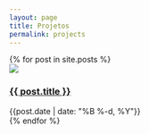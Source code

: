 ```yaml
---
layout: page
title: Projetos
permalink: projects
---
```


<div>
  {% for post in site.posts %}
    <div class="flex justify-start">
      <img class="w-8" src="{{site.baseurl}}/assets/projects/{{ post.title }.png">
      <div>
        <h3><a href="{{site.baseurl}}{{ post.url }}">{{ post.title }}</a></h3>
        <div class="text-sm text-gray-400">{{post.date | date: "%B %-d, %Y"}}</div>
      </div> 
    </div>
  {% endfor %}
</div>


